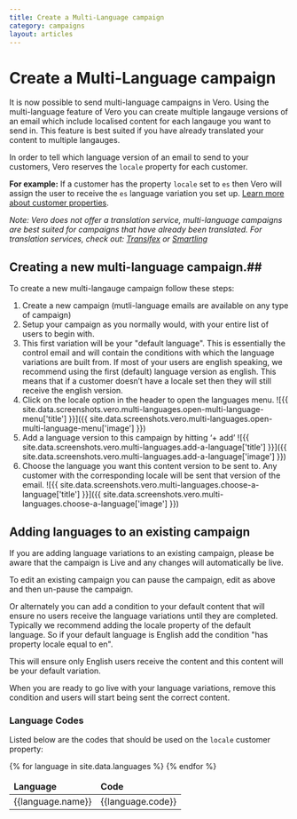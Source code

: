 ```yaml
---
title: Create a Multi-Language campaign
category: campaigns
layout: articles
---
```


# Create a Multi-Language campaign

It is now possible to send multi-language campaigns in Vero. Using the multi-language feature of Vero you can create multiple langauge versions of an email which include localised content for each langauge you want to send in. This feature is best suited if you have already translated your content to multiple langauges.

In order to tell which language version of an email to send to your customers, Vero reserves the `locale` property for each customer. 

**For example:** If a customer has the property `locale` set to `es` then Vero will assign the user to receive the `es` language variation you set up. [Learn more about customer properties]({{site.data.links.articles.customer_properties}}).

*Note: Vero does not offer a translation service, multi-language campaigns are best suited for campaigns that have already been translated. For translation services, check out: [Transifex](https://www.transifex.com/) or [Smartling](https://www.smartling.com/)*

## Creating a new multi-language campaign.##

To create a new multi-langauge campaign follow these steps:

1. Create a new campaign (mutli-language emails are available on any type of campaign)
2. Setup your campaign as you normally would, with your entire list of users to begin with. 
3. This first variation will be your "default language". This is essentially the control email and will contain the conditions with which the language variations are built from. If most of your users are english speaking, we recommend using the first (default) language version as english. This means that if a customer doesn’t have a locale set then they will still receive the english version.
4. Click on the locale option in the header to open the languages menu.
  ![{{ site.data.screenshots.vero.multi-languages.open-multi-language-menu['title'] }}]({{ site.data.screenshots.vero.multi-languages.open-multi-language-menu['image'] }})
5. Add a language version to this campaign by hitting ‘+ add’
  ![{{ site.data.screenshots.vero.multi-languages.add-a-language['title'] }}]({{ site.data.screenshots.vero.multi-languages.add-a-language['image'] }})
6. Choose the language you want this content version to be sent to. Any customer with the corresponding locale will be sent that version of the email.
  ![{{ site.data.screenshots.vero.multi-languages.choose-a-language['title'] }}]({{ site.data.screenshots.vero.multi-languages.choose-a-language['image'] }})


## Adding languages to an existing campaign

If you are adding language variations to an existing campaign, please be aware that the campaign is Live and any changes will automatically be live.

To edit an existing campaign you can pause the campaign, edit as above and then un-pause the campaign.

Or alternately you can add a condition to your default content that will ensure no users receive the language variations until they are completed.
Typically we recommend adding the locale property of the default language. So if your default language is English add the condition "has property locale equal to en".

This will ensure only English users receive the content and this content will be your default variation.

When you are ready to go live with your language variations, remove this condition and users will start being sent the correct content.


### Language Codes

Listed below are the codes that should be used on the `locale` customer property:

<table>
  <thead>
    <tr>
      <td><strong>Language</strong></td>
      <td><strong>Code</strong></td>
    </tr>
  </thead>
  <tbody>
    {% for language in site.data.languages %}
    <tr>
      <td>{{language.name}}</td>
      <td>{{language.code}}</td>
    </tr>
    {% endfor %}
  </tbody>
</table>

<!-- 

open-multi-language-menu:
      image: /assets/screenshots/vero.languages-1.png
      title: Open the multi-languages menu in the header
    add-a-language:
      image: /assets/screenshots/vero.languages-2.png
      title: Hit the add link in the sidebar to add a language
    choose-a-language:
      image: /assets/screenshots/vero.languages-3.png
      title: Choose a language from the list -->
